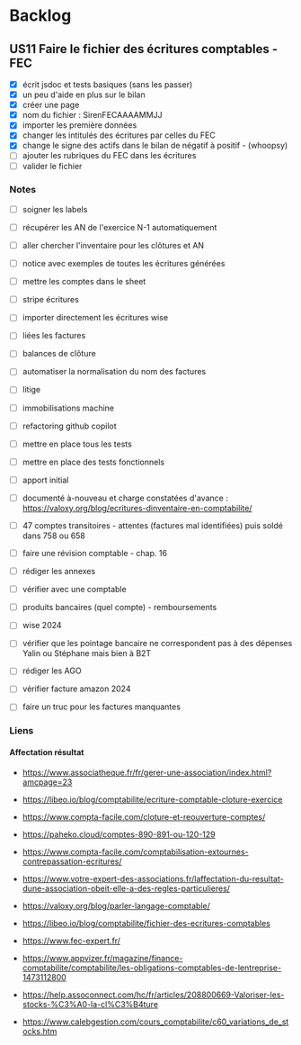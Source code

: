 # Backlog

## US11 Faire le fichier des écritures comptables - FEC

- [x] écrit jsdoc et tests basiques (sans les passer)
- [x] un peu d'aide en plus sur le bilan
- [x] créer une page
- [x] nom du fichier : SirenFECAAAAMMJJ
- [x] importer les première données
- [x] changer les intitulés des écritures par celles du FEC
- [x] change le signe des actifs dans le bilan de négatif à positif - (whoopsy)
- [ ] ajouter les rubriques du FEC dans les écritures
- [ ] valider le fichier

### Notes

- [ ] soigner les labels
- [ ] récupérer les AN de l'exercice N-1 automatiquement
- [ ] aller chercher l'inventaire pour les clôtures et AN
- [ ] notice avec exemples de toutes les écritures générées
- [ ] mettre les comptes dans le sheet

- [ ] stripe écritures
- [ ] importer directement les écritures wise
- [ ] liées les factures
- [ ] balances de clôture
- [ ] automatiser la normalisation du nom des factures

- [ ] litige
- [ ] immobilisations machine
- [ ] refactoring github copilot
- [ ] mettre en place tous les tests
- [ ] mettre en place des tests fonctionnels
- [ ] apport initial
- [ ] documenté à-nouveau et charge constatées d'avance : https://valoxy.org/blog/ecritures-dinventaire-en-comptabilite/
- [ ] 47 comptes transitoires - attentes (factures mal identifiées) puis soldé dans 758 ou 658
- [ ] faire une révision comptable - chap. 16
- [ ] rédiger les annexes
- [ ] vérifier avec une comptable
- [ ] produits bancaires (quel compte) - remboursements

- [ ] wise 2024
- [ ] vérifier que les pointage bancaire ne correspondent pas à des dépenses Yalin ou Stéphane mais bien à B2T
- [ ] rédiger les AGO
- [ ] vérifier facture amazon 2024
- [ ] faire un truc pour les factures manquantes

### Liens

#### Affectation résultat

- https://www.associatheque.fr/fr/gerer-une-association/index.html?amcpage=23
- https://libeo.io/blog/comptabilite/ecriture-comptable-cloture-exercice
- https://www.compta-facile.com/cloture-et-reouverture-comptes/
- https://paheko.cloud/comptes-890-891-ou-120-129
- https://www.compta-facile.com/comptabilisation-extournes-contrepassation-ecritures/
- https://www.votre-expert-des-associations.fr/laffectation-du-resultat-dune-association-obeit-elle-a-des-regles-particulieres/

- https://valoxy.org/blog/parler-langage-comptable/
- https://libeo.io/blog/comptabilite/fichier-des-ecritures-comptables
- https://www.fec-expert.fr/
- https://www.appvizer.fr/magazine/finance-comptabilite/comptabilite/les-obligations-comptables-de-lentreprise-1473112800
- https://help.assoconnect.com/hc/fr/articles/208800669-Valoriser-les-stocks-%C3%A0-la-cl%C3%B4ture
- https://www.calebgestion.com/cours_comptabilite/c60_variations_de_stocks.htm
